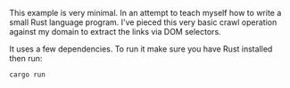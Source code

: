 This example is very minimal. In an attempt to teach myself how to write a small Rust language program. I've pieced this very basic crawl operation against my domain to extract the links via DOM selectors.

It uses a few dependencies. To run it make sure you have Rust installed then run:
```sh
cargo run
```